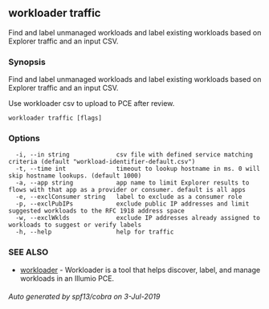 ## workloader traffic

Find and label unmanaged workloads and label existing workloads based on Explorer traffic and an input CSV.

### Synopsis


Find and label unmanaged workloads and label existing workloads based on Explorer traffic and an input CSV.

Use workloader csv to upload to PCE after review.

```
workloader traffic [flags]
```

### Options

```
  -i, --in string             csv file with defined service matching criteria (default "workload-identifier-default.csv")
  -t, --time int              timeout to lookup hostname in ms. 0 will skip hostname lookups. (default 1000)
  -a, --app string            app name to limit Explorer results to flows with that app as a provider or consumer. default is all apps
  -e, --exclConsumer string   label to exclude as a consumer role
  -p, --exclPubIPs            exclude public IP addresses and limit suggested workloads to the RFC 1918 address space
  -w, --exclWklds             exclude IP addresses already assigned to workloads to suggest or verify labels
  -h, --help                  help for traffic
```

### SEE ALSO

* [workloader](workloader.md)	 - Workloader is a tool that helps discover, label, and manage workloads in an Illumio PCE.

###### Auto generated by spf13/cobra on 3-Jul-2019
